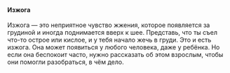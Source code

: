 #### Изжога
Изжога — это неприятное чувство жжения, которое появляется за грудиной и иногда поднимается вверх к шее. Представь, что ты съел что-то острое или кислое, и у тебя начало жечь в груди. Это и есть изжога. Она может появиться у любого человека, даже у ребёнка. Но если она беспокоит часто, нужно рассказать об этом взрослым, чтобы они помогли разобраться, в чём дело.